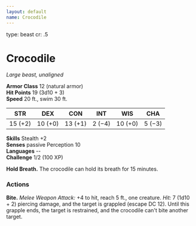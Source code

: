 ```yaml
---
layout: default
name: Crocodile
---
```

type: beast
cr: .5

# Crocodile 
_Large beast, unaligned_
 
**Armor Class** 12 (natural armor)    
**Hit Points** 19 (3d10 + 3)    
**Speed** 20 ft., swim 30 ft. 

| STR     | DEX     | CON     | INT     | WIS     | CHA     |
|---------|---------|---------|---------|---------|---------|
| 15 (+2) | 10 (+0) | 13 (+1) | 2 (−4)  | 10 (+0) | 5 (−3)  |    

**Skills** Stealth +2    
**Senses** passive Perception 10    
**Languages** --    
**Challenge** 1/2 (100 XP) 

**Hold Breath.** The crocodile can hold its breath for 15 minutes. 

### Actions    
**Bite.** _Melee Weapon Attack:_ +4 to hit, reach 5 ft., one creature. _Hit:_ 7 (1d10 + 2) piercing damage, and the target is grappled (escape DC 12). Until this grapple ends, the target is restrained, and the crocodile can't bite another target.